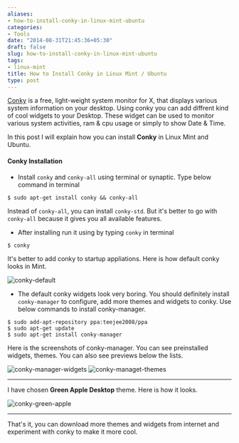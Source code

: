 ```yaml
---
aliases:
- how-to-install-conky-in-linux-mint-ubuntu
categories:
- Tools
date: "2014-08-31T21:45:36+05:30"
draft: false
slug: how-to-install-conky-in-linux-mint-ubuntu
tags:
- linux-mint
title: How to Install Conky in Linux Mint / Ubuntu
type: post
---
```

[Conky](http://conky.sourceforge.net/) is a free, light-weight system monitor for X, that displays various system information on your desktop. Using conky you can add diffrent kind of cool widgets to your Desktop. These widget can be used to monitor various system activities, ram & cpu usage or simply to show Date & Time.

In this post I will explain how you can install **Conky** in Linux Mint and Ubuntu.
<!--more-->

#### Conky Installation
-  Install `conky` and `conky-all` using terminal or synaptic. Type below command in terminal

```
$ sudo apt-get install conky && conky-all
```

Instead of `conky-all`, you can install `conky-std`. But it's better to go with `conky-all` because it gives you all available features.


- After installing run it using by typing `conky` in terminal
```
$ conky
```
It's better to add conky to startup appliations. Here is how default conky looks in Mint.

<img src="http://i1370.photobucket.com/albums/ag256/kushdilip/Screenshotfrom2014-08-31152119_zpsc880a021.png" alt="conky-default" />


-  The default conky widgets look very boring. You should definitely install `conky-manager` to configure, add more themes and widgets to conky. Use below commands to install conky-manager.
```
$ sudo add-apt-repository ppa:teejee2008/ppa
$ sudo apt-get update
$ sudo apt-get install conky-manager
```

Here is the screenshots of conky-manager. You can see preinstalled widgets, themes. You can also see previews below the lists.

<img src="http://i1370.photobucket.com/albums/ag256/kushdilip/Screenshotfrom2014-08-31213903_zps8c819e42.png" alt="conky-manager-widgets" />

<img src="http://i1370.photobucket.com/albums/ag256/kushdilip/Screenshotfrom2014-08-31213909_zps72df3158.png" alt="conky-managet-themes" />

---
I have chosen **Green Apple Desktop** theme. Here is how it looks.

<img src="http://i1370.photobucket.com/albums/ag256/kushdilip/Screenshotfrom2014-08-31212031_zps01f2e4bf.png" alt="conky-green-apple" />

---
That's it, you can download more themes and widgets from internet and experiment with conky to make it more cool.

